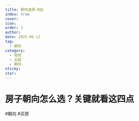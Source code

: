 ```yaml
---
title: 朝向选择-B站
index: true
cover: 
icon: 
order: 3
author: 
date: 2025-06-12
tag:
  - 朝向
category:
  - 视频
  - 买房
  - 朝向
sticky: 
star: 
---
```


# 房子朝向怎么选？关键就看这四点

<BiliBili bvid="BV11x421S7Cy" title="房子朝向怎么选？关键就看这四点" />

#朝向 #买房
